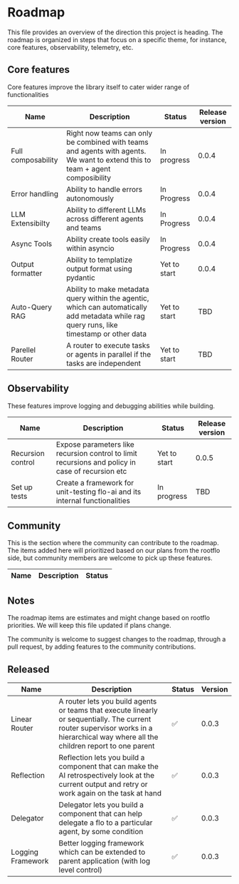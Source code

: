 # Roadmap

This file provides an overview of the direction this project is heading. The roadmap is organized in steps that focus on a specific theme, for instance, core features, observability, telemetry, etc.

## Core features

Core features improve the library itself to cater wider range of functionalities

| Name | Description | Status | Release version |
|------|-------------|--------|-----------------|
| Full composability | Right now teams can only be combined with teams and agents with agents. We want to extend this to team + agent composibility | In progress | 0.0.4 | 
| Error handling | Ability to handle errors autonomously | In Progress | 0.0.4|
|LLM Extensibilty| Ability to different LLMs across different agents and teams| In Progress | 0.0.4|
|Async Tools| Ability create tools easily within asyncio | In Progress | 0.0.4|
|Output formatter| Ability to templatize output format using pydantic| Yet to start| 0.0.4|
|Auto-Query RAG| Ability to make metadata query within the agentic, which can automatically add metadata while rag query runs, like timestamp or other data|Yet to start|TBD|
|Parellel Router| A router to execute tasks or agents in parallel if the tasks are independent | Yet to start | TBD

## Observability

These features improve logging and debugging abilities while building.

| Name | Description | Status | Release version |
|------|-------------|--------|-----------------|
|Recursion control| Expose parameters like recursion control to limit recursions and policy in case of recursion etc | Yet to start | 0.0.5
|Set up tests| Create a framework for unit-testing flo-ai and its internal functionalities| In progress | TBD

## Community

This is the section where the community can contribute to the roadmap. The items added here will prioritized based on our plans from the rootflo side, but community members are welcome to pick up these features.

| Name | Description | Status |
|------|-------------|--------|


## Notes
The roadmap items are estimates and might change based on rootflo priorities. We will keep this file updated if plans change. 

The community is welcome to suggest changes to the roadmap, through a pull request, by adding features to the community contributions. 

## Released

| Name | Description | Status | Version|
|------|-------------|--------|--------|
|Linear Router|A router lets you build agents or teams that execute linearly or sequentially. The current router supervisor works in a hierarchical way where all the children report to one parent|  ✅ | 0.0.3|
|Reflection| Reflection lets you build a component that can make the AI retrospectively look at the current output and retry or work again on the task at hand|  ✅ | 0.0.3|
|Delegator| Delegator lets you build a component that can help delegate a flo to a particular agent, by some condition|  ✅ | 0.0.3|
|Logging Framework|Better logging framework which can be extended to parent application (with log level control)|  ✅|0.0.3|



